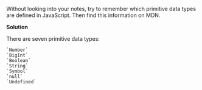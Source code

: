 Without looking into your notes, try to remember which primitive data types are defined in JavaScript. Then find this information on MDN.

**Solution**

There are seven primitive data types:

    `Number`
    `BigInt`
    `Boolean`
    `String`
    `Symbol`
    `null`
    `Undefined`
